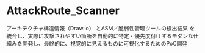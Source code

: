 # AttackRoute_Scanner
アーキテクチャ構造情報（Draw.io） とASM／脆弱性管理ツールの検出結果 を統合し、実際に攻撃されやすい箇所を自動的に特定・優先度付けするモダンな仕組みを開発し、最終的に、視覚的に見えるものに可視化するためのPoC開発
